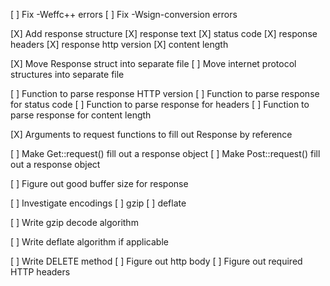 [ ] Fix -Weffc++ errors
[ ] Fix -Wsign-conversion errors

[X] Add response structure
    [X] response text
    [X] status code
    [X] response headers
    [X] response http version
    [X] content length

[X] Move Response struct into separate file
[ ] Move internet protocol structures into separate file

[ ] Function to parse response HTTP version
[ ] Function to parse response for status code
[ ] Function to parse response for headers
[ ] Function to parse response for content length

[X] Arguments to request functions to fill out Response by reference

[ ] Make Get::request() fill out a response object
[ ] Make Post::request() fill out a response object

[ ] Figure out good buffer size for response

[ ] Investigate encodings
    [ ] gzip
    [ ] deflate

[ ] Write gzip decode algorithm

[ ] Write deflate algorithm if applicable

[ ] Write DELETE method
    [ ] Figure out http body
    [ ] Figure out required HTTP headers
